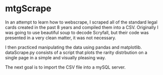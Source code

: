 # mtgScrape
In an attempt to learn how to webscrape, I scraped all of the standard legal cards created in the past 8 years and compiled them into a CSV. Originally I was going to use beautiful soup to decode Scryfall, but their code was presented in a very clean matter, it was not necessary. 

I then practiced manipulating the data using pandas and matplotlib. dataScrape.py consists of a script that plots the rarity distrbution on a single page in a simple and visually pleasing way. 

The next goal is to import the CSV file into a mySQL server.
